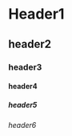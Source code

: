 <h1>Header1</h1>
<h2>header2</h2>
<h3>header3</h3>
<h4>header4</h4>
<h5>header5</h5>
<h6>header6</h6>
